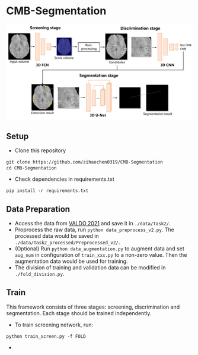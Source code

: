# CMB-Segmentation
![Framework](./figure/framework_overall.png)

## Setup
* Clone this repository
```
git clone https://github.com/zihaochen0319/CMB-Segmentation
cd CMB-Segmentation
```
* Check dependencies in requirements.txt
```
pip install -r requirements.txt
```

## Data Preparation
* Access the data from [VALDO 2021](https://valdo.grand-challenge.org/Description/) and save it in ```./data/Task2/```.
* Proprocess the raw data, run ```python data_preprocess_v2.py```. The processed data would be saved in ```./data/Task2_processed/Preprocessed_v2/```.
* (Optional) Run ```python data_augmentation.py``` to augment data and set ```aug_num``` in configuration of ```train_xxx.py``` to a non-zero value. Then the augmentation data would be used for training.
* The division of training and validation data can be modified in ```./fold_division.py```.

## Train
This framework consists of three stages: screening, discrimination and segmentation. Each stage should be trained independently.
* To train screening network, run:
```
python train_screen.py -f FOLD
```
* 
